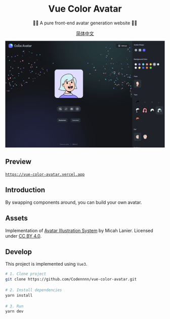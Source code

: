 <div align="center">
  <h1>Vue Color Avatar</h1>

  <p>🧑‍🦱 A pure front-end avatar generation website 🧑‍🦳</p>

[简体中文](./README.md)

</div>

![preview](./images/social-preview.png)

## Preview

[`https://vue-color-avatar.vercel.app`](https://vue-color-avatar.vercel.app)

## Introduction

By swapping components around, you can build your own avatar.

## Assets

Implementation of [Avatar Illustration System](https://www.figma.com/community/file/829741575478342595) by Micah Lanier. Licensed under [CC BY 4.0](https://creativecommons.org/licenses/by/4.0/).

## Develop

This project is implemented using `Vue3`.

```sh
# 1. Clone project
git clone https://github.com/Codennnn/vue-color-avatar.git

# 2. Install dependencies
yarn install

# 3. Run
yarn dev
```
